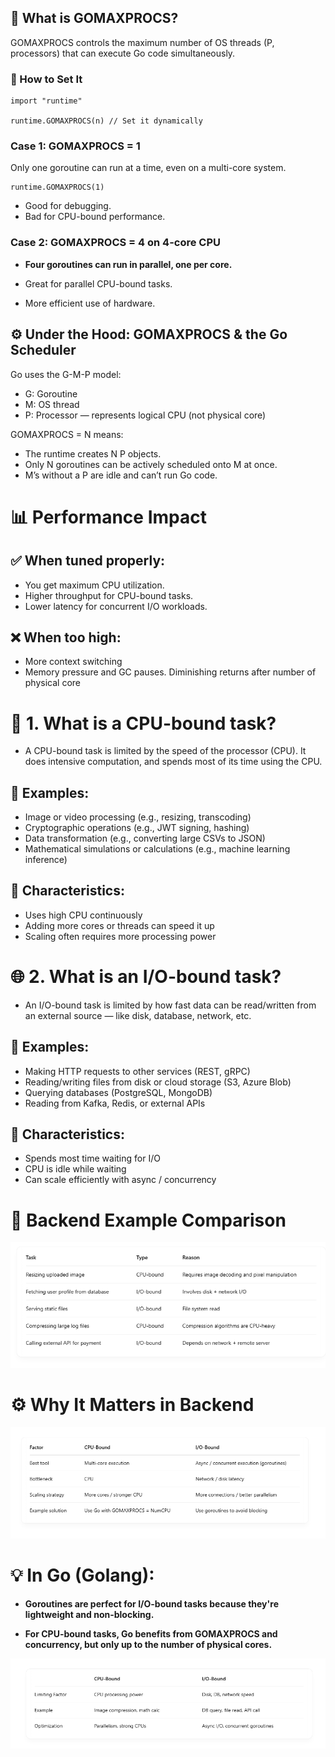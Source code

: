 ## 🧠 What is GOMAXPROCS?

GOMAXPROCS controls the maximum number of OS threads (P, processors) that can execute Go code simultaneously. <br>

### 🔧 How to Set It

```
import "runtime"

runtime.GOMAXPROCS(n) // Set it dynamically

```

### Case 1: GOMAXPROCS = 1 <br>

Only one goroutine can run at a time, even on a multi-core system. <br>

```
runtime.GOMAXPROCS(1)

```

- Good for debugging.
- Bad for CPU-bound performance.

### Case 2: GOMAXPROCS = 4 on 4-core CPU

- **Four goroutines can run in parallel, one per core.**

- Great for parallel CPU-bound tasks.
- More efficient use of hardware.

## ⚙️ Under the Hood: GOMAXPROCS & the Go Scheduler

Go uses the G-M-P model: <br>

- G: Goroutine
- M: OS thread
- P: Processor — represents logical CPU (not physical core)

GOMAXPROCS = N means: <br>

- The runtime creates N P objects.
- Only N goroutines can be actively scheduled onto M at once.
- M’s without a P are idle and can’t run Go code.

# 📊 Performance Impact

## ✅ When tuned properly:

- You get maximum CPU utilization.
- Higher throughput for CPU-bound tasks.
- Lower latency for concurrent I/O workloads.

## ❌ When too high:

- More context switching
- Memory pressure and GC pauses.
  Diminishing returns after number of physical core

# 🧠 1. What is a CPU-bound task?

- A CPU-bound task is limited by the speed of the processor (CPU). It does intensive computation, and spends most of its time using the CPU.

## 🔧 Examples:

- Image or video processing (e.g., resizing, transcoding)
- Cryptographic operations (e.g., JWT signing, hashing)
- Data transformation (e.g., converting large CSVs to JSON)
- Mathematical simulations or calculations (e.g., machine learning inference)

## 🔄 Characteristics:

- Uses high CPU continuously
- Adding more cores or threads can speed it up
- Scaling often requires more processing power

# 🌐 2. What is an I/O-bound task?

- An I/O-bound task is limited by how fast data can be read/written from an external source — like disk, database, network, etc.

## 🧩 Examples:

- Making HTTP requests to other services (REST, gRPC)
- Reading/writing files from disk or cloud storage (S3, Azure Blob)
- Querying databases (PostgreSQL, MongoDB)
- Reading from Kafka, Redis, or external APIs

## 🔄 Characteristics:

- Spends most time waiting for I/O
- CPU is idle while waiting
- Can scale efficiently with async / concurrency

# 🧪 Backend Example Comparison

![](./image/Screenshot_4.png)

# ⚙️ Why It Matters in Backend

![](./image/Screenshot_5.png)

# 💡 In Go (Golang):

- **Goroutines are perfect for I/O-bound tasks because they're lightweight and non-blocking.**

- **For CPU-bound tasks, Go benefits from GOMAXPROCS and concurrency, but only up to the number of physical cores.**

![](./image/Screenshot_6.png)
